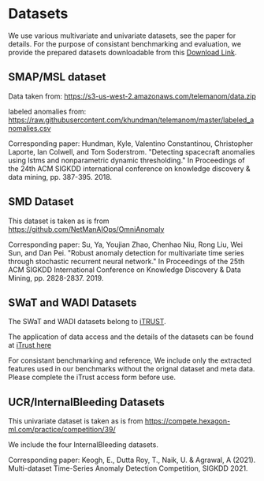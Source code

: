 # Datasets
We use various multivariate and univariate datasets, see the paper for details. For the purpose of consistant benchmarking and evaluation, we provide the prepared datasets downloadable from this [Download Link](https://bwsyncandshare.kit.edu/s/YixoyiHx2xf8yZ9).


## SMAP/MSL dataset

Data taken from:
https://s3-us-west-2.amazonaws.com/telemanom/data.zip

labeled anomalies from:
https://raw.githubusercontent.com/khundman/telemanom/master/labeled_anomalies.csv

Corresponding paper:
Hundman, Kyle, Valentino Constantinou, Christopher Laporte, Ian Colwell, and Tom Soderstrom. "Detecting spacecraft anomalies using lstms and nonparametric dynamic thresholding." In Proceedings of the 24th ACM SIGKDD international conference on knowledge discovery & data mining, pp. 387-395. 2018.

## SMD Dataset

This dataset is taken as is from https://github.com/NetManAIOps/OmniAnomaly

Corresponding paper:
Su, Ya, Youjian Zhao, Chenhao Niu, Rong Liu, Wei Sun, and Dan Pei. "Robust anomaly detection for multivariate time series through stochastic recurrent neural network." In Proceedings of the 25th ACM SIGKDD International Conference on Knowledge Discovery & Data Mining, pp. 2828-2837. 2019.

## SWaT and WADI Datasets

The SWaT and WADI datasets belong to [iTRUST](https://itrust.sutd.edu.sg/). 

The application of data access and the details of the datasets can be found at [iTrust here](https://itrust.sutd.edu.sg/itrust-labs_datasets/dataset_info/#wadi)

For consistant benchmarking and reference, We include only the extracted features used in our benchmarks without the orignal dataset and meta data. Please complete the iTrust access form before use.


## UCR/InternalBleeding Datasets

This univariate dataset is taken as is from https://compete.hexagon-ml.com/practice/competition/39/ 

We include the four InternalBleeding datasets. 

Corresponding paper:
Keogh, E., Dutta Roy, T., Naik, U. & Agrawal, A (2021). Multi-dataset Time-Series Anomaly Detection Competition, SIGKDD 2021.
